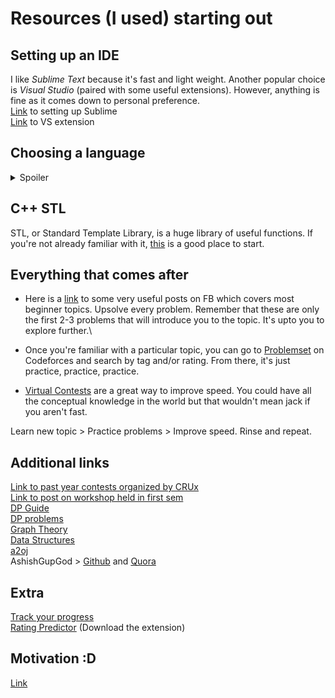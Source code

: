 # Resources (I used) starting out

## Setting up an IDE
I like *Sublime Text* because it's fast and light weight. Another popular choice is *Visual Studio* (paired with some useful extensions). However, anything is fine as it comes down to personal preference.\
[Link](facebook.com/groups/BPHCCompetitiveCoding/permalink/2365719330329693/) to setting up Sublime\
[Link](facebook.com/groups/BPHCCompetitiveCoding/permalink/2491737024394589/) to VS extension

## Choosing a language
<details>
  <summary>Spoiler</summary>
 
  It's *C++* and [here's](https://www.codingninjas.com/blog/2018/04/11/the-best-languages-for-competitive-programming) why.\
  **tl;dr**: C++ is the fastest and has a lot of useful functions.
</details>

## C++ STL
STL, or Standard Template Library, is a huge library of useful functions. If you're not already familiar with it, [this](hackerrank.com/domains/cpp/stl) is a good place to start.

## Everything that comes after
* Here is a [link](facebook.com/groups/BPHCCompetitiveCoding/permalink/2368441416724151/) to some very useful posts on FB which covers most beginner topics. Upsolve every problem. Remember that these are only the first 2-3 problems that will introduce you to the topic. It's upto you to explore further.\

* Once you're familiar with a particular topic, you can go to [Problemset](codeforces.com/problemset) on Codeforces and search by tag and/or rating. From there, it's just practice, practice, practice.

* [Virtual Contests](https://codeforces.com/blog/entry/70036) are a great way to improve speed. You could have all the conceptual knowledge in the world but that wouldn't mean jack if you aren't fast.

Learn new topic > Practice problems > Improve speed. Rinse and repeat.

## Additional links
[Link to past year contests organized by CRUx](codeforces.com/group/mnjOBx357f/contests)\
[Link to post on workshop held in first sem](facebook.com/groups/BPHCCompetitiveCoding/permalink/2470947036473588/)\
[DP Guide](codeforces.com/blog/entry/67679)\
[DP problems](atcoder.jp/contests/dp)\
[Graph Theory](hackerearth.com/practice/algorithms/graphs/graph-representation/tutorial/)\
[Data Structures](hackerearth.com/practice/data-structures/arrays/1-d/tutorial/)\
[a2oj](a2oj.com/)\
AshishGupGod > [Github](github.com/Ashishgup1/Competitive-Coding?files=1) and [Quora](quora.com/What-are-some-C-hacks-for-competitive-programming-except-STL/answer/Ashish-Gupta-211?ch=10&share=79b0de97&srid=ihpN)

## Extra
[Track your progress](cfviz.netlify.com/)\
[Rating Predictor](cf-predictor-frontend.herokuapp.com/) (Download the extension)

## Motivation :D
[Link](github.com/ashishgup/Motivation?files=1)

